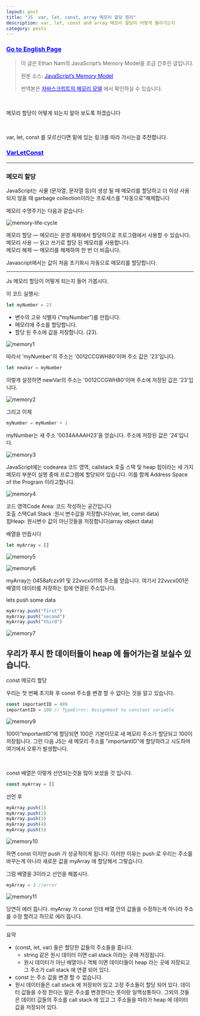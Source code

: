 ```yaml
---
layout: post
title: "JS  var, let, const, array 메모리 할당 원리"
description: var, let, const and array 메모리 할당이 어떻게 돌아가는지 
category: posts
---
```


<p><font color="blue"><a href="/2019/12/08/JavaScript-Memory-Allocation" alt="varletconst" style="color:blue"><h3>Go to English Page</h3></a></font></p>


<blockquote>
    
이 글은 Ethan Nam의 JavaScript’s Memory Model을 조금 간추린 글입니다.

  <p>원본 소스: <a href="https://medium.com/@ethannam/javascripts-memory-model-7c972cd2c239" target="_blank" style="color:blue">JavaScript’s Memory Model</a> </p>

  <p>번역본은 <a href="https://junwoo45.github.io/2019-11-04-memory_model/"
   target="_blank" style="color:blue">자바스크립트의 메모리 모델</a> 에서 확인하실 수 있습니다.</p>

</blockquote>

<br>

메모리 할당이 어떻게 되는지 알아 보도록 하겠습니다<br>

<br>

var, let, const 를 모르신다면 밑에 있는 링크를 따라 가시는걸 추천합니다.
<p><font color="blue"><a href="/2019/12/07/Var-Let-Const" alt="varletconst" style="color:blue"><h3>VarLetConst</h3></a></font></p>


-----------------
### 메모리 할당


JavaScript는 사물 (문자열, 문자열 등)이 생성 될 때 메모리를 할당하고 더 이상 사용되지 않을 때 garbage collection이라는 프로세스를 "자동으로"해제합니다

메모리 수명주기는 다음과 같습니다:

<p><img src="/img/JavaScript-Memory-Allocation/10.png" alt="memory-life-cycle" /></p>

메모리 할당 — 메모리는 운영 체제에서 할당하므로 프로그램에서 사용할 수 있습니다. <br>
메모리 사용 — 읽고 쓰기로 할당 된 메모리를 사용합니다. <br>
메모리 해제 — 메모리를 해제하여 한 번 더 비웁니다.

Javascript에서는 값이 처음 초기화시 자동으로 메모리를 할당합니다.

------

Js 메모리 할당이 어떻게 되는지 들어 가봅시다.

이 코드 실행시:<br>

```javascript
let myNumber = 23
```

- 변수의 고유 식별자 (“myNumber”)를 만듭니다.<br>
- 메모리에 주소를 할당합니다. <br>
- 할당 된 주소에 값을 저장합니다. (23). <br>

<p><img src="/img/JavaScript-Memory-Allocation/1.jpeg" alt="memory1" /></p>

따라서 'myNumber'의 주소는 '0012CCGWH80'이며 주소 값은 '23'입니다.


```javascript
let newVar = myNumber
```

이렇게 설정하면 newVar의 주소는 '0012CCGWH80'이며 주소에 저장된 값은 '23'입니다.

<p><img src="/img/JavaScript-Memory-Allocation/2.jpeg" alt="memory2" /></p>

그리고 이제 

``` javascript
myNumber = myNumber + 1
```

myNumber는 새 주소 '0034AAAAH23'을 얻습니다. 주소에 저장된 값은 '24'입니다.

<p><img src="/img/JavaScript-Memory-Allocation/3.jpeg" alt="memory3" /></p>


JavaScript에는 codearea 코드 영역, callstack 호출 스택 및 heap 힙이라는 세 가지 메모리 부분이 실행 중에 프로그램에 할당되어 있습니다. 이를 함께 Address Space of the Program 이라고합니다.
<p><img src="/img/JavaScript-Memory-Allocation/4.png" alt="memory4" /></p>

코드 영역Code Area: 코드 작성하는 공간입니다<br>
호출 스택Call Stack :원시 변수값을 저장합니다(var, let, const data)<br>
힙Heap: 원시변수 값이 아닌것들을 저장합니다(array object data)

배열을 만듭시다
```javascript
let myArray = []
```

<p><img src="/img/JavaScript-Memory-Allocation/5.jpeg" alt="memory5" /></p>

<p><img src="/img/JavaScript-Memory-Allocation/6.jpeg" alt="memory6" /></p>

myArray는 0458afczx91 및 22vvcx011의 주소를 얻습니다. 여기서 22vvcx001은 배열의 데이터를 저장하는 힙에 연결된 주소입니다.

lets push some data
```javascript
myArray.push("first")
myArray.push("second")
myArray.push("third")
```
<p><img src="/img/JavaScript-Memory-Allocation/7.jpeg" alt="memory7" /></p>

우리가 푸시 한 데이터들이 heap 에 들어가는걸 보실수 있습니다.
---------

const 메모리 할당

우리는 첫 번째 초기화 후 const 주소를 변경 할 수 없다는 것을 알고 있습니다.

```javascript
const importantID = 489
importantID = 100 // TypeError: Assignment to constant variable
```

<p><img src="/img/JavaScript-Memory-Allocation/9.jpeg" alt="memory9" /></p>

100이“importantID”에 할당되면 100은 기본이므로 새 메모리 주소가 할당되고 100이 저장됩니다. 그런 다음 JS는 새 메모리 주소를 "importantID"에 할당하려고 시도하며 여기에서 오류가 발생합니다.

<br>

const 배열은 이렇게 선언되는것을 많이 보셨을 것 입니다.

```javascript
const myArray = []
```

선언 후

``` javascript
myArray.push(1)
myArray.push(2)
myArray.push(3)
myArray.push(4)
myArray.push(5)
```

<p><img src="/img/JavaScript-Memory-Allocation/10.jpeg" alt="memory10" /></p>

하면 const 이지만 push 가 성공적이게 됩니다. 이러한 이유는 push 로 우리는 주소를 바꾸는게 아니라 새로운 값을 myArray 에 할당해서 그렇습니다.
<br>

그럼 배열을 3이라고 선언을 해봅시다.

```javascript 
myArray = 3 //error
```

<p><img src="/img/JavaScript-Memory-Allocation/11.jpeg" alt="memory11" /></p>

당연히 에러 뜹니다. myArray 가 const 인데 배열 안의 값들을 수정하는게 아니라 주소를 수정 할려고 하므로 에러 뜹니다.

--------

요약
- (const, let, var) 들은 할당한 값들의 주소들을 줍니다.
  - string 같은 원시 데이터 이면 call stack 이라는 곳에 저장됩니다.
  -  원시 데이터가 아닌 배열이나 객체 이면 데이터들이 heap 라는 곳에 저장되고 그 주소가 call stack 에 연결 되어 있다.
- const 는 주소 값을 변경 할 수 없습니다. 
- 원시 데이터들은 call stack 에 저장되어 있고 고정 주소들이 할당 되어 있다. 데이터 값들을 수정 한다는 말은 주소를 변경한다는 뜻이랑 일맥상통하다. 그외의 것들은 데이터 값들의 주소를 call stack 에 있고 그 주소들을 따라가 heap 에 데이터 값을 저장되어 있다.